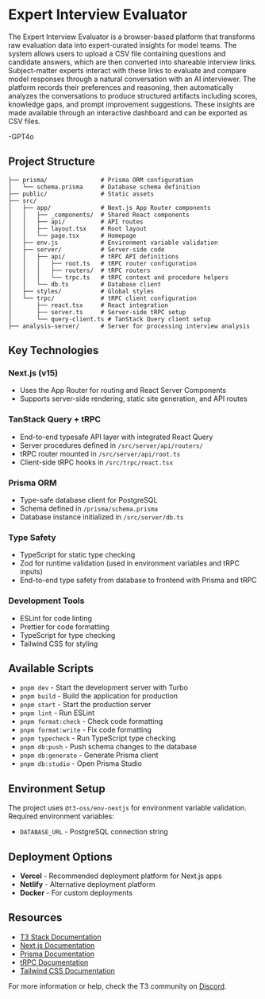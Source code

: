 # Expert Interview Evaluator

The Expert Interview Evaluator is a browser-based platform that transforms raw evaluation data into expert-curated insights for model teams. The system allows users to upload a CSV file containing questions and candidate answers, which are then converted into shareable interview links. Subject-matter experts interact with these links to evaluate and compare model responses through a natural conversation with an AI interviewer. The platform records their preferences and reasoning, then automatically analyzes the conversations to produce structured artifacts including scores, knowledge gaps, and prompt improvement suggestions. These insights are made available through an interactive dashboard and can be exported as CSV files.

-GPT4o

## Project Structure

```
├── prisma/               # Prisma ORM configuration
│   └── schema.prisma     # Database schema definition
├── public/               # Static assets
├── src/
│   ├── app/              # Next.js App Router components
│   │   ├── _components/  # Shared React components
│   │   ├── api/          # API routes
│   │   ├── layout.tsx    # Root layout
│   │   └── page.tsx      # Homepage
│   ├── env.js            # Environment variable validation
│   ├── server/           # Server-side code
│   │   ├── api/          # tRPC API definitions
│   │   │   ├── root.ts   # tRPC router configuration
│   │   │   ├── routers/  # tRPC routers
│   │   │   └── trpc.ts   # tRPC context and procedure helpers
│   │   └── db.ts         # Database client
│   ├── styles/           # Global styles
│   └── trpc/             # tRPC client configuration
│       ├── react.tsx     # React integration
│       ├── server.ts     # Server-side tRPC setup
│       └── query-client.ts # TanStack Query client setup
├── analysis-server/      # Server for processing interview analysis
```

## Key Technologies

### Next.js (v15)

- Uses the App Router for routing and React Server Components
- Supports server-side rendering, static site generation, and API routes

### TanStack Query + tRPC

- End-to-end typesafe API layer with integrated React Query
- Server procedures defined in `/src/server/api/routers/`
- tRPC router mounted in `/src/server/api/root.ts`
- Client-side tRPC hooks in `/src/trpc/react.tsx`

### Prisma ORM

- Type-safe database client for PostgreSQL
- Schema defined in `/prisma/schema.prisma`
- Database instance initialized in `/src/server/db.ts`

### Type Safety

- TypeScript for static type checking
- Zod for runtime validation (used in environment variables and tRPC inputs)
- End-to-end type safety from database to frontend with Prisma and tRPC

### Development Tools

- ESLint for code linting
- Prettier for code formatting
- TypeScript for type checking
- Tailwind CSS for styling

## Available Scripts

- `pnpm dev` - Start the development server with Turbo
- `pnpm build` - Build the application for production
- `pnpm start` - Start the production server
- `pnpm lint` - Run ESLint
- `pnpm format:check` - Check code formatting
- `pnpm format:write` - Fix code formatting
- `pnpm typecheck` - Run TypeScript type checking
- `pnpm db:push` - Push schema changes to the database
- `pnpm db:generate` - Generate Prisma client
- `pnpm db:studio` - Open Prisma Studio

## Environment Setup

The project uses `@t3-oss/env-nextjs` for environment variable validation. Required environment variables:

- `DATABASE_URL` - PostgreSQL connection string

## Deployment Options

- **Vercel** - Recommended deployment platform for Next.js apps
- **Netlify** - Alternative deployment platform
- **Docker** - For custom deployments

## Resources

- [T3 Stack Documentation](https://create.t3.gg/)
- [Next.js Documentation](https://nextjs.org/docs)
- [Prisma Documentation](https://prisma.io/docs)
- [tRPC Documentation](https://trpc.io/docs)
- [Tailwind CSS Documentation](https://tailwindcss.com/docs)

For more information or help, check the T3 community on [Discord](https://t3.gg/discord).
